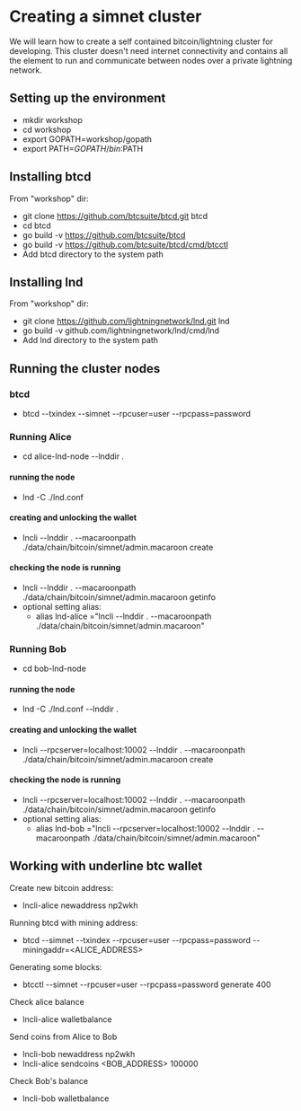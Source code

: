 # Creating a simnet cluster
We will learn how to create a self contained bitcoin/lightning cluster for developing.
This cluster doesn't need internet connectivity and contains all the element to run and communicate between nodes over a private lightning network.
## Setting up the environment
* mkdir workshop
* cd workshop
* export GOPATH=workshop/gopath
* export PATH=$GOPATH/bin:$PATH
## Installing btcd
From "workshop" dir:
* git clone https://github.com/btcsuite/btcd.git btcd
* cd btcd
* go build -v https://github.com/btcsuite/btcd
* go build -v https://github.com/btcsuite/btcd/cmd/btcctl
* Add  btcd directory to the system path
## Installing lnd
From "workshop" dir:
* git clone https://github.com/lightningnetwork/lnd.git lnd
* go build -v github.com/lightningnetwork/lnd/cmd/lnd
* Add  lnd directory to the system path
## Running the cluster nodes
### btcd
* btcd --txindex --simnet --rpcuser=user --rpcpass=password
### Running Alice
* cd alice-lnd-node --lnddir .
#### running the node
* lnd -C ./lnd.conf
#### creating and unlocking the wallet
* lncli --lnddir . --macaroonpath ./data/chain/bitcoin/simnet/admin.macaroon create
#### checking the node is running
* lncli --lnddir . --macaroonpath ./data/chain/bitcoin/simnet/admin.macaroon getinfo
* optional setting alias:
    * alias lnd-alice ="lncli --lnddir . --macaroonpath ./data/chain/bitcoin/simnet/admin.macaroon"
### Running Bob
* cd bob-lnd-node
#### running the node
* lnd -C ./lnd.conf --lnddir .
#### creating and unlocking the wallet
* lncli --rpcserver=localhost:10002 --lnddir . --macaroonpath ./data/chain/bitcoin/simnet/admin.macaroon create
#### checking the node is running
* lncli --rpcserver=localhost:10002 --lnddir . --macaroonpath ./data/chain/bitcoin/simnet/admin.macaroon getinfo
* optional setting alias:
    * alias lnd-bob ="lncli --rpcserver=localhost:10002 --lnddir . --macaroonpath ./data/chain/bitcoin/simnet/admin.macaroon"

## Working with underline btc wallet
Create new bitcoin address:
* lncli-alice newaddress np2wkh

Running btcd with mining address:
* btcd --simnet --txindex --rpcuser=user --rpcpass=password --miningaddr=<ALICE_ADDRESS>

Generating some blocks:
* btcctl --simnet --rpcuser=user --rpcpass=password generate 400

Check alice balance
* lncli-alice walletbalance

Send coins from Alice to Bob
* lncli-bob newaddress np2wkh
* lncli-alice sendcoins <BOB_ADDRESS> 100000

Check Bob's balance
* lncli-bob walletbalance
